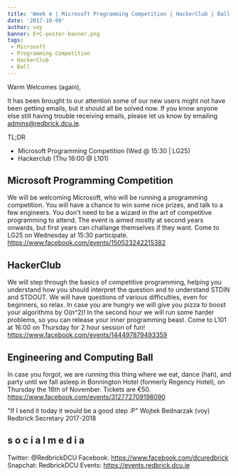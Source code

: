 ```yaml
---
title: 'Week 4 | Microsoft Programming Competition | HackerClub | Ball'
date: '2017-10-09'
author: voy
banner: E+C-poster-banner.png
tags:
 - Microsoft
 - Programming Competition
 - HackerClub
 - Ball
---
```




Warm Welcomes (again),

It has been brought to our attention some of our new users might not have been getting emails, but it should all be solved now. If you know anyone else still having trouble receiving emails, please let us know by emailing admins@redbrick.dcu.ie.

TL;DR
- Microsoft Programming Competition (Wed @ 15:30 | LG25)
- Hackerclub (Thu 16:00 @ L101)

<!-- more -->

## Microsoft Programming Competition
We will be welcoming Microsoft, who will be running a programming competition. You will have a chance to win some nice prizes, and talk to a few engineers. You don't need to be a wizard in the art of competitive programming to attend. The event is aimed mostly at second years onwards, but first years can challange themselves if they want. Come to LG25 on Wednesday at 15:30 participate.
https://www.facebook.com/events/150523242215382

## HackerClub
We will step through the basics of competitive programming, helping you understand how you should interpret the question and to understand STDIN and STDOUT. We will have questions of various difficulties, even for beginners, so relax. In case you are hungry we will give you pizza to boost your algorithms by O(n^2)! In the second hour we will run some harder problems, so you can release your inner programming beast. Come to L101 at 16:00 on Thursday for 2 hour session of fun!
https://www.facebook.com/events/144497879493359

## Engineering and Computing Ball
In case you forgot, we are running this thing where we eat, dance (hah), and party until we fall asleep in Bonnington Hotel (formerly Regency Hotel), on Thursday the 16th of November. Tickets are €50.
https://www.facebook.com/events/312772709198090


"If I send it today it would be a good step :P"
Wojtek Bednarzak (voy)
Redbrick Secretary 2017-2018

## s o c i a l m e d i a
Twitter: @RedbrickDCU
Facebook: https://www.facebook.com/dcuredbrick
Snapchat: RedbrickDCU
Events: https://events.redbrick.dcu.ie
